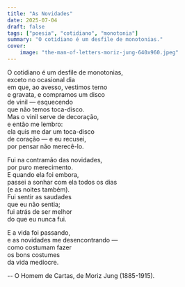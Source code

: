 ```yaml
---
title: "As Novidades"
date: 2025-07-04
draft: false
tags: ["poesia", "cotidiano", "monotonia"]
summary: "O cotidiano é um desfile de monotonias."
cover:
    image: "the-man-of-letters-moriz-jung-640x960.jpeg"
---
```


O cotidiano é um desfile de monotonias,<br>
exceto no ocasional dia<br>
em que, ao avesso, vestimos terno<br>
e gravata, e compramos um disco<br>
de vinil — esquecendo<br>
que não temos toca-disco.<br>
Mas o vinil serve de decoração,<br>
e então me lembro:<br>
ela quis me dar um toca-disco<br>
de coração — e eu recusei,<br>
por pensar não merecê-lo.<br>

Fui na contramão das novidades,<br>
por puro merecimento.<br>
E quando ela foi embora,<br>
passei a sonhar com ela todos os dias<br>
(e as noites também).<br>
Fui sentir as saudades<br>
que eu não sentia;<br>
fui atrás de ser melhor<br>
do que eu nunca fui.<br>

E a vida foi passando,<br>
e as novidades me desencontrando —<br>
como costumam fazer<br>
os bons costumes<br>
da vida medíocre.

--
O Homem de Cartas, de Moriz Jung (1885-1915). 
